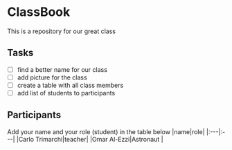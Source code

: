 # ClassBook

This is a repository for our great class

## Tasks

- [ ] find a better name for our class
- [ ] add picture for the class
- [ ] create a table with all class members
- [ ] add list of students to participants

## Participants

Add your name and your role (student) in the table below
|name|role|
|:---|:---|
|Carlo Trimarchi|teacher|
|Omar Al-Ezzi|Astronaut |
